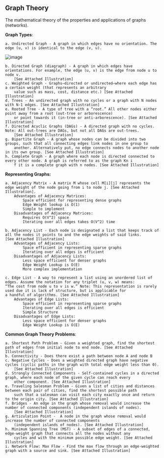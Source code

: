 ## Graph Theory

The mathematical theory of the properties and applications of graphs (networks).

**Graph Types**:
    
    a. Undirected Graph - A graph in which edges have no orientation. The edge (u, v) is identical to the edge (v, u). 

![image](https://github.com/R-J2000/Data-Structures/assets/136933973/0f8a1f86-3ba3-4629-82ea-5f44986c62a8)

    b. Directed Graph (diagraph) - A graph in which edges have orientations. For example, the edge (u, v) is the edge from node u to node v. 
        [See Attached Illustration] 
    c. Weighted Graph - Graphs–directed or undirected–where each edge has a certain weight (that represents an arbitrary 
        value such as mass, cost, distance etc.) [See Attached Illustration] 
    d. Trees - An undirected graph with no cycles or a graph with N nodes with N-1 edges. [See Attached Illustration] 
    e. Rooted Tree - A type of tree with a “root.” All other nodes either point away from a root (out-tree or arborescence) 
        or point towards it (in-tree or anti-arborescence). [See Attached Illustration] 
    f. Directed Acyclic Graphs (DAGs) - A directed graph with no cycles. Note: All out-trees are DAGs, but not all DAGs are out-trees. 
        [See Attached Illustration] 
    g. Bipartite Graph - A graph whose nodes can be divided into two groups, such that all connecting edges link nodes in one group to 
        another. Alternatively put, no edge connects nodes to another node in its own group. [See Attached Illustration] 
    h. Complete Graph - A graph where each node is directed connected to every other node. A graph is referred to as the graph Kn i
        f it is a complete graph with n nodes. [See Attached Illustration] 
        
**Representing Graphs:**

    a. Adjacency Matrix - A matrix M whose cell M[i][j] represents the edge weight of the node going from i to node j. [See Attached Illustration].
        Advantages of Adjacency Matrices:
            Space efficient for representing dense graphs
            Edge Weight lookup is O(1)
            Simple to implement
        Disadvantages of Adjacency Matrices:
            Requires O(V^2) space
            Iterating over all edges takes O(V^2) time

    b. Adjacency List - Each node is designated a list that keeps track of all the nodes it points to and the edge weights of said links. 
    [See Attached Illustration] 
        Advantages of Adjacency Lists:
            Space efficient in representing sparse graphs
            Iterating over all edges is efficient
        Disadvantages of Adjacency Lists:
            Less space efficient for denser graphs
            Edge Weight Lookup is O(E)
            More complex implementation

    c. Edge List - A way to represent a list using an unordered list of edges. Assume the notation for any triplet (u, v, w) means: 
    “The cost from node u to v is w.” Note: This representation is rarely used due it is lack of structure, but is applicable for 
    a handful of algorithms. [See Attached Illustration] 
        Advantages of Edge Lists:
            Space efficient in representing sparse graphs
            Iterating over all edges is efficient
            Simple Structure
        Disadvantages of Edge Lists:
            Less space efficient for denser graphs
            Edge Weight Lookup is O(E)


**Common Graph Theory Problems**:

    a. Shortest Path Problem - Given a weighted graph, find the shortest path of edges from initial node to end node. [See Attached Illustration]
    b. Connectivity - Does there exist a path between node A and node B
    c. Negative Cycles - Does a weighted directed graph have negative cycles (cyclic paths in the graph with total edge weight less than 0). 
        [See Attached Illustration]
    d. Strongly Connected Components - Self-contained cycles in a directed graph, where each node of the given cycle can reach every 
        other component. [See Attached Illustration]
    e. Traveling Salesman Problem - Given a list of cities and distances between each pair of cities, find the shortest possible path 
        such that a salesman can visit each city exactly once and return to the origin city. [See Attached Illustration]
    f. Bridges - An edge in the graph whose removal would increase the number of connected components (independent islands of nodes). 
        [See Attached Illustration]
    g. Articulation Point -  A node in the graph whose removal would increase the number of connected components 
        (independent islands of nodes). [See Attached Illustration]
    h. Minimum Spanning Tree (MST) - A subset of edges of a connected, edge-weight graph that connects all the nodes without any 
        cycles and with the minimum possible edge weight. [See Attached Illustration]
    i. Network Flow: Max Flow - Find the max flow through an edge-weighted graph with a source and sink. [See Attached Illustration]



